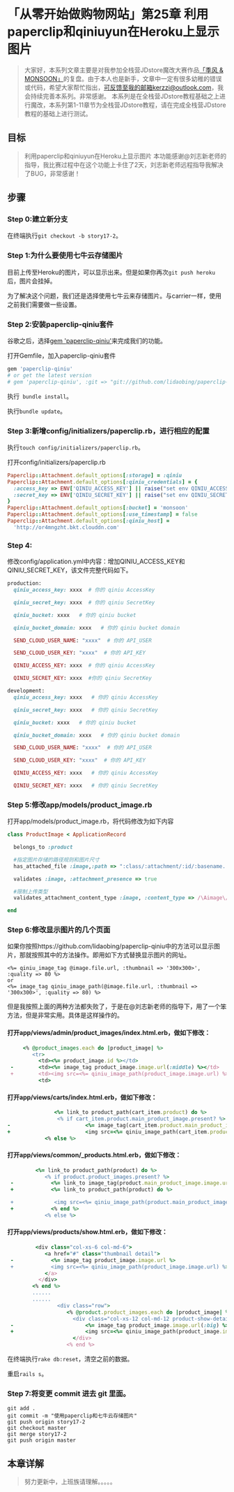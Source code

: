 # 「从零开始做购物网站」第25章 利用paperclip和qiniuyun在Heroku上显示图片

> 大家好，本系列文章主要是对我参加全栈营JDstore魔改大赛作品[「季风 & MONSOON」](http://kerzzi.logdown.com/posts/1903205-magic-change-contest-entries-monsoon)的复盘。由于本人也是新手，文章中一定有很多幼稚的错误或代码，希望大家帮忙指出，可反馈至我的邮箱kerzzi@outlook.com，我会持续完善本系列。非常感谢。
> 本系列是在全栈营JDstore教程基础之上进行魔改，本系列第1-11章节为全栈营JDstore教程，请在完成全栈营JDstore教程的基础上进行测试。


## 目标
> 利用paperclip和qiniuyun在Heroku上显示图片
> 本功能感谢@刘志新老师的指导，我比赛过程中在这个功能上卡住了2天，刘志新老师远程指导我解决了BUG，非常感谢！

## 步骤
### Step 0:建立新分支
在终端执行```git checkout -b story17-2```。

### Step 1:为什么要使用七牛云存储图片
目前上传至Heroku的图片，可以显示出来。但是如果你再次```git push heroku```后，图片会挂掉。

为了解决这个问题，我们还是选择使用七牛云来存储图片。与carrier一样，使用之前我们需要做一些设置。

### Step 2:安装paperclip-qiniu套件
谷歌之后，选择[gem 'paperclip-qiniu'](https://github.com/lidaobing/paperclip-qiniu)来完成我们的功能。

打开Gemfile，加入paperclip-qiniu套件
```ruby Gemfile
gem 'paperclip-qiniu'
# or get the latest version
# gem 'paperclip-qiniu', :git => "git://github.com/lidaobing/paperclip-qiniu"
```

 执行``` bundle install```。

 执行```bundle update```。

### Step 3:新增config/initializers/paperclip.rb，进行相应的配置

执行```touch config/initializers/paperclip.rb```。

打开config/initializers/paperclip.rb
```ruby config/initializers/paperclip.rb
Paperclip::Attachment.default_options[:storage] = :qiniu
Paperclip::Attachment.default_options[:qiniu_credentials] = {
  :access_key => ENV['QINIU_ACCESS_KEY'] || raise("set env QINIU_ACCESS_KEY"),
  :secret_key => ENV['QINIU_SECRET_KEY'] || raise("set env QINIU_SECRET_KEY")
}
Paperclip::Attachment.default_options[:bucket] = 'monsoon'
Paperclip::Attachment.default_options[:use_timestamp] = false
Paperclip::Attachment.default_options[:qiniu_host] =
  'http://or4mngzht.bkt.clouddn.com'
```

### Step 4:
修改config/application.yml中内容：增加QINIU_ACCESS_KEY和QINIU_SECRET_KEY，该文件完整代码如下。
```ruby config/application.yml
production:
  qiniu_access_key: xxxx  # 你的 qiniu AccessKey

  qiniu_secret_key: xxxx  # 你的 qiniu SecretKey

  qiniu_bucket: xxxx   # 你的 qiniu bucket

  qiniu_bucket_domain: xxxx   # 你的 qiniu bucket domain

  SEND_CLOUD_USER_NAME: "xxxx"  # 你的 API_USER

  SEND_CLOUD_USER_KEY: "xxxx"  # 你的 API_KEY

  QINIU_ACCESS_KEY: xxxx  # 你的 qiniu AccessKey

  QINIU_SECRET_KEY: xxxx  #你的 qiniu SecretKey

development:
  qiniu_access_key: xxxx   # 你的 qiniu AccessKey

  qiniu_secret_key: xxxx   # 你的 qiniu SecretKey

  qiniu_bucket: xxxx   # 你的 qiniu bucket

  qiniu_bucket_domain: xxxx   # 你的 qiniu bucket domain

  SEND_CLOUD_USER_NAME: "xxxx"  # 你的 API_USER

  SEND_CLOUD_USER_KEY: "xxxx"  # 你的 API_KEY

  QINIU_ACCESS_KEY: xxxx   # 你的 qiniu AccessKey

  QINIU_SECRET_KEY: xxxx   # 你的 qiniu SecretKey
```

### Step 5:修改app/models/product_image.rb
打开app/models/product_image.rb，将代码修改为如下内容
```ruby app/models/product_image.rb
class ProductImage < ApplicationRecord

  belongs_to :product

  #指定图片存储的路径规则和图片尺寸
  has_attached_file :image,:path => ":class/:attachment/:id/:basename.:extension"

  validates :image, :attachment_presence => true

  #限制上传类型
  validates_attachment_content_type :image, :content_type => /\Aimage\/.*\Z/

end
```


### Step 6:修改显示图片的几个页面
如果你按照https://github.com/lidaobing/paperclip-qiniu中的方法可以显示图片，那就按照其中的方法操作。即用如下方式替换显示图片的网址。
```
<%= qiniu_image_tag @image.file.url, :thumbnail => '300x300>', :quality => 80 %>
or
<%= image_tag qiniu_image_path(@image.file.url, :thumbnail => '300x300>', :quality => 80) %>
```

但是我按照上面的两种方法都失败了，于是在@刘志新老师的指导下，用了一个笨方法，但是非常实用。具体是这样操作的。

#### 打开app/views/admin/product_images/index.html.erb，做如下修改：
```ruby app/views/admin/product_images/index.html.erb
     <% @product_images.each do |product_image| %>
        <tr>
          <td><%= product_image.id %></td>
 -        <td><%= image_tag product_image.image.url(:middle) %></td>
 +        <td><img src=<%= qiniu_image_path(product_image.image.url) %>></td>
          <td>
```

#### 打开app/views/carts/index.html.erb，做如下修改：
```ruby app/views/carts/index.html.erb
               <%= link_to product_path(cart_item.product) do %>
                <% if cart_item.product.main_product_image.present? %>
-                        <%= image_tag(cart_item.product.main_product_image.image.url(:small), class: "thumbnail") %>
+                        <img src=<%= qiniu_image_path(cart_item.product.main_product_image.image.url) %>>
            <% else %>
```

#### 打开app/views/common/_products.html.erb，做如下修改：
```ruby app/views/common/_products.html.erb
         <%= link_to product_path(product) do %>
            <% if product.product_images.present? %>
 -            <%= link_to image_tag(product.main_product_image.image.url(:middle), alt: product.title), product_path(product) %>
 +            <%= link_to product_path(product) do %>

 +             <img src=<%= qiniu_image_path(product.main_product_image.image.url) %>>
 +            <% end %>
            <% else %>
```

#### 打开app/views/products/show.html.erb，做如下修改：
```ruby app/views/products/show.html.erb
         <div class="col-xs-6 col-md-6">
            <a href="#" class="thumbnail detail">
 -            <%= image_tag product_image.image.url %>
 +            <img src=<%= qiniu_image_path(product_image.image.url) %>>
            </a>
          </div>
        <% end %>
        ......
        ......
                <div class="row">
                   <% @product.product_images.each do |product_image| %>
                     <div class="col-xs-12 col-md-12 product-show-detail">
 -                       <%= image_tag product_image.image.url(:big) %>
 +                       <img src=<%= qiniu_image_path(product_image.image.url) %>>
                     </div>
                   <% end %>
```

在终端执行```rake db:reset```，清空之前的数据。

重启```rails s```。

### Step 7:将变更 commit 进去 git 里面。

```
git add .
git commit -m "使用paperclip和七牛云存储图片"
git push origin story17-2
git checkout master
git merge story17-2
git push origin master
```

## 本章详解
>  努力更新中，上班族请理解。。。。。
